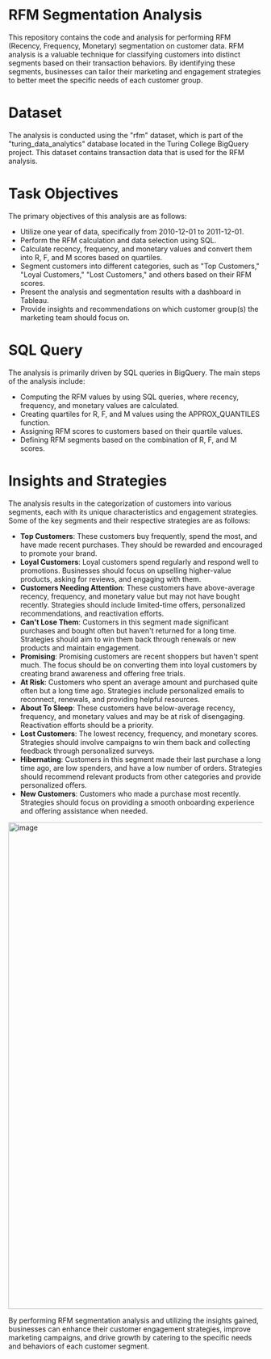# RFM Segmentation Analysis

This repository contains the code and analysis for performing RFM (Recency, Frequency, Monetary) segmentation on customer data. RFM analysis is a valuable technique for classifying customers into distinct segments based on their transaction behaviors. By identifying these segments, businesses can tailor their marketing and engagement strategies to better meet the specific needs of each customer group.

# Dataset

The analysis is conducted using the "rfm" dataset, which is part of the "turing_data_analytics" database located in the Turing College BigQuery project. This dataset contains transaction data that is used for the RFM analysis.

# Task Objectives

The primary objectives of this analysis are as follows:

- Utilize one year of data, specifically from 2010-12-01 to 2011-12-01.
- Perform the RFM calculation and data selection using SQL.
- Calculate recency, frequency, and monetary values and convert them into R, F, and M scores based on quartiles.
- Segment customers into different categories, such as "Top Customers," "Loyal Customers," "Lost Customers," and others based on their RFM scores.
- Present the analysis and segmentation results with a dashboard in Tableau.
- Provide insights and recommendations on which customer group(s) the marketing team should focus on.

# SQL Query

The analysis is primarily driven by SQL queries in BigQuery. The main steps of the analysis include:
- Computing the RFM values by using SQL queries, where recency, frequency, and monetary values are calculated.
- Creating quartiles for R, F, and M values using the APPROX_QUANTILES function.
- Assigning RFM scores to customers based on their quartile values.
- Defining RFM segments based on the combination of R, F, and M scores.

# Insights and Strategies

The analysis results in the categorization of customers into various segments, each with its unique characteristics and engagement strategies. Some of the key segments and their respective strategies are as follows:
- **Top Customers**: These customers buy frequently, spend the most, and have made recent purchases. They should be rewarded and encouraged to promote your brand.
- **Loyal Customers**: Loyal customers spend regularly and respond well to promotions. Businesses should focus on upselling higher-value products, asking for reviews, and engaging with them.
- **Customers Needing Attention**: These customers have above-average recency, frequency, and monetary value but may not have bought recently. Strategies should include limited-time offers, personalized recommendations, and reactivation efforts.
- **Can't Lose Them**: Customers in this segment made significant purchases and bought often but haven't returned for a long time. Strategies should aim to win them back through renewals or new products and maintain engagement.
- **Promising**: Promising customers are recent shoppers but haven't spent much. The focus should be on converting them into loyal customers by creating brand awareness and offering free trials.
- **At Risk**: Customers who spent an average amount and purchased quite often but a long time ago. Strategies include personalized emails to reconnect, renewals, and providing helpful resources.
- **About To Sleep**: These customers have below-average recency, frequency, and monetary values and may be at risk of disengaging. Reactivation efforts should be a priority.
- **Lost Customers**: The lowest recency, frequency, and monetary scores. Strategies should involve campaigns to win them back and collecting feedback through personalized surveys.
- **Hibernating**: Customers in this segment made their last purchase a long time ago, are low spenders, and have a low number of orders. Strategies should recommend relevant products from other categories and provide personalized offers.
- **New Customers**: Customers who made a purchase most recently. Strategies should focus on providing a smooth onboarding experience and offering assistance when needed.

<img width="964" alt="image" src="https://github.com/klavru/RFM-Analysis/assets/128393456/4786547c-5344-4d9f-b93f-4206dcaaaef9">


By performing RFM segmentation analysis and utilizing the insights gained, businesses can enhance their customer engagement strategies, improve marketing campaigns, and drive growth by catering to the specific needs and behaviors of each customer segment.

